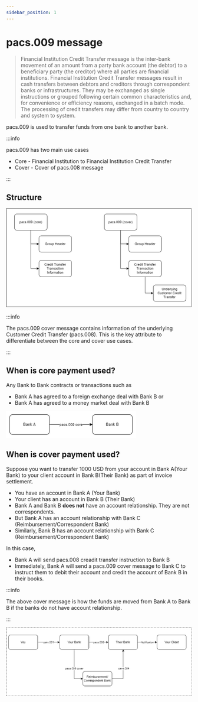 ```yaml
---
sidebar_position: 1
---
```


# pacs.009 message

> Financial Institution Credit Transfer message is the inter-bank movement of an amount from a party bank account (the debtor) to a beneficiary party (the creditor) where all parties are financial institutions. Financial Institution Credit Transfer messages result in cash transfers between debtors and creditors through correspondent banks or infrastructures. They may be exchanged as single instructions or grouped following certain common characteristics and, for convenience or efficiency reasons, exchanged in a batch mode. The processing of credit transfers may differ from country to country and system to system.

pacs.009 is used to transfer funds from one bank to another bank.

:::info

pacs.009 has two main use cases

- Core - Financial Institution to Financial Institution Credit Transfer
- Cover - Cover of pacs.008 message

:::

## Structure

![pacs.009](./img/pacs.009.png)

:::info

The pacs.009 cover message contains information of the underlying Customer Credit Transfer (pacs.008).
This is the key attribute to differentiate between the core and cover use cases.

:::

## When is core payment used?

Any Bank to Bank contracts or transactions such as

- Bank A has agreed to a foreign exchange deal with Bank B or
- Bank A has agreed to a money market deal with Bank B

![pacs.009 core](./img/pacs.009.core.png)

## When is cover payment used?

Suppose you want to transfer 1000 USD from your account in Bank A(Your Bank) to your client account in Bank B(Their Bank) as part of invoice settlement.

- You have an account in Bank A (Your Bank)
- Your client has an account in Bank B (Their Bank)
- Bank A and Bank B **does not** have an account relationship. They are not correspondents.
- But Bank A has an account relationship with Bank C (Reimbursement/Correspondent Bank)
- Similarly, Bank B has an account relationship with Bank C (Reimbursement/Correspondent Bank)

In this case,

- Bank A will send pacs.008 creadit transfer instruction to Bank B
- Immediately, Bank A will send a pacs.009 cover message to Bank C to instruct them to debit their account and credit the account of Bank B in their books.

:::info

The above cover message is how the funds are moved from Bank A to Bank B if the banks do not have account relationship.

:::

![pacs.009 cover](../pacs.008/img/cover.png)
